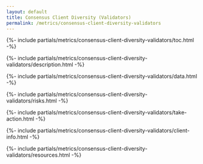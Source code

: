 ```yaml
---
layout: default
title: Consensus Client Diversity (Validators)
permalink: /metrics/consensus-client-diversity-validators
---
```



{%- include partials/metrics/consensus-client-diversity-validators/toc.html -%}

{%- include partials/metrics/consensus-client-diversity-validators/description.html -%}

<!-- {%- include partials/metrics/consensus-client-diversity-validators/health.html -%} -->

{%- include partials/metrics/consensus-client-diversity-validators/data.html -%}

<!-- {%- include partials/metrics/consensus-client-diversity-validators/data-source.html -%} -->

{%- include partials/metrics/consensus-client-diversity-validators/risks.html -%}

{%- include partials/metrics/consensus-client-diversity-validators/take-action.html -%}

{%- include partials/metrics/consensus-client-diversity-validators/client-info.html -%}

{%- include partials/metrics/consensus-client-diversity-validators/resources.html -%}

